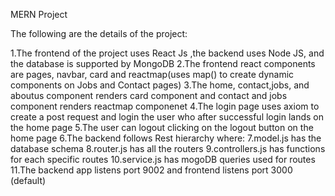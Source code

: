 MERN Project

The following are the details of the project:

1.The frontend of the project uses React Js ,the backend uses Node JS, and the database is supported by MongoDB
2.The frontend react components are pages, navbar, card and reactmap(uses map() to create dynamic components on Jobs and Contact pages)
3.The home, contact,jobs, and aboutus component renders card component and contact and jobs component renders reactmap componenet
4.The login page uses axiom to create a post request and login the user who after successful login lands on the home page
5.The user can logout clicking on the logout button on the home page
6.The backend follows Rest hierarchy where:
7.model.js has the database schema
8.router.js has all the routers
9.controllers.js has functions for each specific routes
10.service.js has mogoDB queries used for routes
11.The backend app listens port 9002 and frontend listens port 3000 (default)

